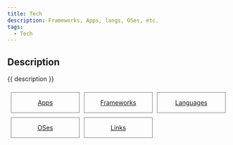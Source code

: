 ```yaml
---
title: Tech
description: Frameworks, Apps, langs, OSes, etc.
tags:
  - Tech
---
```


## Description

{{ description }}


<style>
.outter-container {
  padding: 0.5rem;
  display: grid;
  grid-template-columns: 1fr 1fr 1fr; /* Fractional  */
  gap: 10px;
    /* column-gap: 10px; 
    row-gap: 20px; */

}

.item-00 {
  text-align: center;
  border: 0.25px solid gray;
}
</style>

<div class="outter-container">
    <div class="item-00"><a href="apps/"><p>Apps</p></a></div>
    <div class="item-00"><a href="frameworks/"><p>Frameworks</p></a></div>
    <div class="item-00"><a href="langs/"><p>Languages</p></a></div>
    <div class="item-00"><a href="oses/"><p>OSes</p></a></div>
    <div class="item-00"><a href="links/"><p>Links</p></a></div>   
</div>
